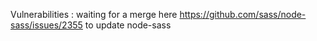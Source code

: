 Vulnerabilities : waiting for a merge here https://github.com/sass/node-sass/issues/2355 to update node-sass

